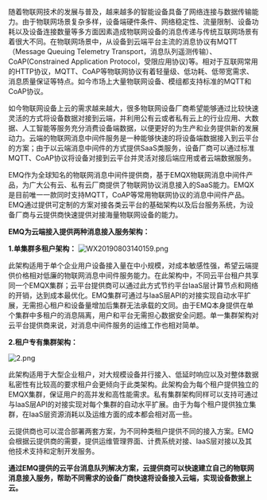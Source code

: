 随着物联网技术的发展与普及，越来越多的智能设备具备了网络连接与数据传输能力。由于物联网场景复杂多样，设备端硬件条件、网络稳定性、流量限制、设备功耗以及设备连接数量等多方面因素造成物联网设备的消息传递与传统互联网场景有着很大不同。在物联网场景中，从设备到云端平台主流的消息协议有MQTT（Message Queuing Telemetry Transport，消息队列遥测传输）、CoAP(Constrained Application Protocol，受限应用协议)等。相对于互联网常用的HTTP协议，MQTT、CoAP等物联网协议有着轻量级、低功耗、低带宽需求、消息质量保证等特点。如今市场上大量物联网设备、模组都支持标准的MQTT和CoAP协议。

如今物联网设备上云的需求越来越大，很多物联网设备厂商希望能够通过比较快速灵活的方式将设备数据对接到云端，并利用公有云或者私有云上的行业应用、大数据、人工智能等服务充分消费设备端数据，以便更好的为生产和业务提供新的发展动力。云端的物联网消息中间件服务是一种能够快速的将设备端数据接入到云平台的方案；由于以云端消息中间件的方式提供SaaS类服务，设备厂商可以通过标准MQTT、CoAP协议将设备对接到云平台并灵活对接后端应用或者云端数据服务。

EMQ作为全球知名的物联网消息中间件提供商，基于EMQX物联网消息中间件产品，为广大公有云、私有云厂商提供了物联网协议消息接入的SaaS能力。EMQX是目前唯一一款同时支持MQTT，CoAP等常用物联网协议的消息中间件产品。 EMQ通过提供可定制的方案对接各类云平台的基础架构以及后台服务系统，为设备厂商与云提供商快速提供对接海量物联网设备的能力。

**EMQ为云端接入提供两种消息接入服务架构：**

**1.单集群多租户架构：**
![WX20190803140159.png](https://static.emqx.net/images/2db64b7080eb5b19766770eec507a9c7.png)

此架构适用于单个企业用户设备接入量在中小规模，对成本敏感性强，希望云端提供价格相对低廉的物联网消息中间件服务能力。在此架构中，不同云平台租户共享同一个EMQX集群；云平台提供商可以通过此方式节约平台IaaS层计算节点和网络的开销，达到成本最优化。EMQ集群可通过与IaaS层API的对接实现自动水平扩展，无需担心租户和设备量增加后集群无法承载的文同。由于EMQ本身提供在单个集群中多租户的消息隔离，用户和平台无需担心数据安全问题。单一集群架构对云平台提供商来说，对消息中间件服务的运维工作也相对简单。

**2.租户专有集群架构：**

![2.png](https://static.emqx.net/images/6f674de17d204c6676c9319c1b9def56.png)

此架构适用于大型企业租户，对大规模设备并行接入、低延时响应以及对整体数据私密性有比较高的要求租户会更倾向于此类架构。此架构会为每个租户提供独立的EMQX集群，保证用户的高并发和高性能需求。私有集群架构同样可以支持可通过与IaaS层API的对接实现对每个集群的自动水平扩展。由于为每个租户提供独立集群，在IaaS层资源消耗以及运维方面的成本都会相对高一些。

云提供商也可以混合部署两套方案，为不同种类租户提供不同的接入方案。EMQ 会根据云提供商的需要，提供运维管理界面、计费系统对接、IaaS层对接以及其他技术支持和定制开发服务。

**通过EMQ提供的云平台消息队列解决方案，云提供商可以快速建立自己的物联网消息接入服务，帮助不同需求的设备厂商快速将设备接入云端，实现设备数据上云。**
